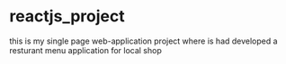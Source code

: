# reactjs_project
this is my single page web-application project where is had developed a resturant menu application for local shop
